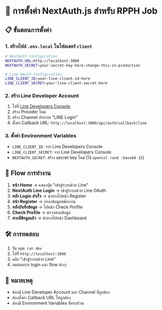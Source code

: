 # 🚀 การตั้งค่า NextAuth.js สำหรับ RPPH Job

## 📋 ขั้นตอนการตั้งค่า

### 1. สร้างไฟล์ `.env.local` ในโฟลเดอร์ `client`

```bash
# NextAuth Configuration
NEXTAUTH_URL=http://localhost:3000
NEXTAUTH_SECRET=your-secret-key-here-change-this-in-production

# Line OAuth Configuration
LINE_CLIENT_ID=your-line-client-id-here
LINE_CLIENT_SECRET=your-line-client-secret-here
```

### 2. สร้าง Line Developer Account

1. ไปที่ [Line Developers Console](https://developers.line.biz/)
2. สร้าง Provider ใหม่
3. สร้าง Channel ประเภท "LINE Login"
4. ตั้งค่า Callback URL: `http://localhost:3000/api/auth/callback/line`

### 3. ตั้งค่า Environment Variables

- `LINE_CLIENT_ID`: จาก Line Developers Console
- `LINE_CLIENT_SECRET`: จาก Line Developers Console
- `NEXTAUTH_SECRET`: สร้าง secret key ใหม่ (ใช้ `openssl rand -base64 32`)

## 🔄 Flow การทำงาน

1. **หน้า Home** → แสดงปุ่ม "เข้าสู่ระบบด้วย Line"
2. **NextAuth Line Login** → เข้าสู่ระบบด้วย Line OAuth
3. **หลัง Login สำเร็จ** → นำทางไปหน้า Register
4. **หน้า Register** → กรอกข้อมูลสมัครงาน
5. **หลังบันทึกข้อมูล** → ไปหน้า Check Profile
6. **Check Profile** → ตรวจสอบข้อมูล
7. **หากมีข้อมูลแล้ว** → นำทางไปหน้า Dashboard

## 🛠️ การทดสอบ

1. รัน `npm run dev`
2. ไปที่ `http://localhost:3000`
3. คลิก "เข้าสู่ระบบด้วย Line"
4. ทดสอบการ login และ flow ต่างๆ

## 📝 หมายเหตุ

- ต้องมี Line Developer Account และ Channel ที่ถูกต้อง
- ต้องตั้งค่า Callback URL ให้ถูกต้อง
- ต้องมี Environment Variables ที่ครบถ้วน
